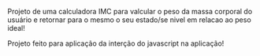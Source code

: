 Projeto de uma calculadora IMC para valcular o peso da massa corporal do usuário e retornar para o mesmo o seu estado/se nivel em relacao ao peso ideal!

Projeto feito para aplicação da interção do javascript na aplicação!